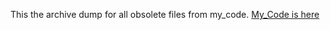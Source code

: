 This the archive dump for all obsolete files from my_code. [My_Code is here](https://github.com/GitHG22/My_Code)
